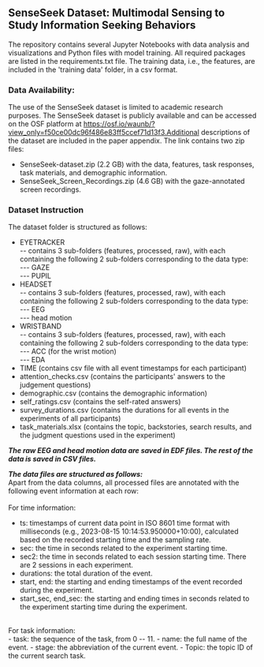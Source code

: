 ## SenseSeek Dataset: Multimodal Sensing to Study Information Seeking Behaviors

The repository contains several Jupyter Notebooks with data analysis and visualizations and Python files with model training. All required packages are listed in the requirements.txt file. The training data, i.e., the features, are included in the 'training data' folder, in a csv format. 

### Data Availability:
The use of the SenseSeek dataset is limited to academic research purposes. The SenseSeek dataset is publicly available and can be accessed on the OSF platform at https://osf.io/waunb/?view_only=f50ce00dc96f486e83ff5ccef71d13f3.Additional descriptions of the dataset are included in the paper appendix. 
The link contains two zip files:
  - SenseSeek-dataset.zip (2.2 GB) with the data, features, task responses, task materials, and demographic information.
  - SenseSeek_Screen_Recordings.zip (4.6 GB) with the gaze-annotated screen recordings.

### Dataset Instruction
The dataset folder is structured as follows:<br />
- EYETRACKER<br />
  -- contains 3 sub-folders (features, processed, raw), with each containing the following 2 sub-folders corresponding to the data type:<br />
      --- GAZE<br />
      --- PUPIL<br />
- HEADSET<br />
  -- contains 3 sub-folders (features, processed, raw), with each containing the following 2 sub-folders corresponding to the data type:<br />
      --- EEG<br />
      --- head motion<br />
- WRISTBAND<br />
  -- contains 3 sub-folders (features, processed, raw), with each containing the following 2 sub-folders corresponding to the data type:<br />
      --- ACC (for the wrist motion)<br />
      --- EDA<br />
- TIME (contains csv file with all event timestamps for each participant)<br />
- attention_checks.csv (contains the participants' answers to the judgement questions)<br />
- demographic.csv (contains the demographic information)<br />
- self_ratings.csv (contains the self-rated answers)<br />
- survey_durations.csv (contains the durations for all events in the experiments of all participants) <br />
- task_materials.xlsx (contains the topic, backstories, search results, and the judgment questions used in the experiment)<br />

***The raw EEG and head motion data are saved in EDF files. The rest of the data is saved in CSV files.***

***The data files are structured as follows:*** <br />
Apart from the data columns, all processed files are annotated with the following event information at each row:<br />
<br/>
For time information:<br />
  - ts: timestamps of current data point in ISO 8601 time format with milliseconds (e.g., 2023-08-15 10:14:53.950000+10:00), calculated based on the recorded starting time and the sampling rate.
  - sec: the time in seconds related to the experiment starting time.
  - sec2: the time in seconds related to each session starting time. There are 2 sessions in each experiment. 
  - durations: the total duration of the event.
  - start, end: the starting and ending timestamps of the event recorded during the experiment.
  - start_sec, end_sec: the starting and ending times in seconds related to the experiment starting time during the experiment.
<br />
For task information:<br />
  - task: the sequence of the task, from 0 -- 11. 
  - name: the full name of the event.
  - stage: the abbreviation of the current event.
  - Topic: the topic ID of the current search task.


